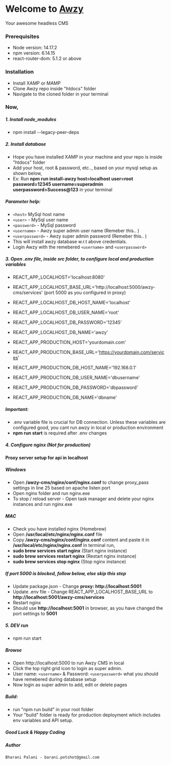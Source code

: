 # Welcome to [Awzy](https://awzy.org)
Your awesome headless CMS

### Prerequisites
- Node version: 14.17.2
- npm version: 6.14.15
- react-router-dom: 5.1.2
or above

### Installation
- Install XAMP or MAMP
- Clone Awzy repo inside "htdocs" folder
- Navigate to the cloned folder in your terminal

### Now,
##### 1. Install node_modules 
- npm install --legacy-peer-deps

##### 2. Install database 
- Hope you have installed XAMP in your machine and your repo is inside "htdocs" folder
- Add your host, root & password, etc.., based on your mysql setup as shown below,
- Ex:  Run **npm run install-awzy host=localhost user=root password=12345 username=superadmin userpassword=Success@123** in your terminal

##### Parameter help:
- `<host>` MySql host name
- `<user>` - MySql user name
- `<password>` - MySql password
- `<username>` - Awzy super admin user name (Remeber this.. )
- `<userpassword>` - Awzy super admin password (Remeber this.. )
- This will install awzy database w.r.t above credentials.
- Login Awzy with the remebered `<username>` and `<userpassword>`

##### 3. Open .env file, inside src folder, to configure local and production variables

- REACT_APP_LOCALHOST='localhost:8080'
- REACT_APP_LOCALHOST_BASE_URL='http://localhost:5000/awzy-cms/services' (port 5000 as you configured in proxy)
- REACT_APP_LOCALHOST_DB_HOST_NAME='localhost'
- REACT_APP_LOCALHOST_DB_USER_NAME='root'
- REACT_APP_LOCALHOST_DB_PASSWORD='12345'
- REACT_APP_LOCALHOST_DB_NAME='awzy'

- REACT_APP_PRODUCTION_HOST='yourdomain.com'
- REACT_APP_PRODUCTION_BASE_URL='https://yourdomain.com/services'
- REACT_APP_PRODUCTION_DB_HOST_NAME='192.168.0.1'
- REACT_APP_PRODUCTION_DB_USER_NAME='dbusername'
- REACT_APP_PRODUCTION_DB_PASSWORD='dbpassword'
- REACT_APP_PRODUCTION_DB_NAME='dbname'

##### Important: 
- .env variable file is crucial for DB connection.  Unless these variables are configured good, you cant run awzy in local or production environment 
- **npm run start** is required after .env changes

##### 4. Configure nginx (Not for production)
**Proxy server setup for api in localhost**

##### Windows 
- Open **/awzy-cms/nginx/conf/nginx.conf** to change proxy_pass settings in line 25 based on apache listen port
- Open nginx folder and run nginx.exe
- To stop / reload server - Open task manager and delete your nginx instances and run nginx.exe

##### MAC
- Check you have installed nginx (Homebrew)
- Open **/usr/local/etc/nginx/nginx.conf** file
- Copy **/awzy-cms/nginx/conf/nginx.conf** content and paste it in **/usr/local/etc/nginx/nginx.conf**
In terminal run,
- **sudo brew services start nginx** (Start nginx instance)
- **sudo brew services restart nginx** (Restart nginx instance)
- **sudo brew services stop nginx** (Stop nginx instance)

##### If port 5000 is blocked, follow below, else skip this step
- Update package.json - Change **proxy: http://localhost:5001**
- Update .env file - Change REACT_APP_LOCALHOST_BASE_URL to **http://localhost:5001/awzy-cms/services**
- Restart nginx
- Should use **http://localhost:5001** in browser, as you have changed the port settings to **5001**

##### 5. DEV run
- npm run start

<!---
## 2. DEV run (disable web security) (Incase nginx is not installed)
#### `Not advisable`

- in windows - win key + r run the below command
- chrome.exe --user-data-dir="C://Chrome dev session" --disable-web-security
- Browse in http://localhost:3000
-->

##### Browse
- Open http://localhost:5000 to run Awzy CMS in local
- Click the top right grid icon to login as super admin.
- User name: `<username>` & Password: `<userpassword>` what you should have remebered during database setup
- Now login as super admin to add, edit or delete pages

##### Build:
- run "npm run build" in your root folder
- Your "build" folder is ready for production deployment which includes env variables and API setup.

##### Good Luck & Happy Coding
##### _Author_
```Bharani Palani - barani.potshot@gmail.com```


